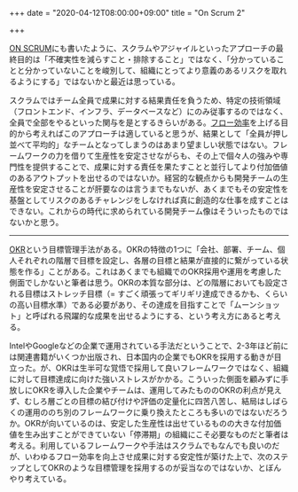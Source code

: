 +++
date = "2020-04-12T08:00:00+09:00"
title = "On Scrum 2"

+++

[ON SCRUM](https://edwardkenfox.com/blog/on-scrum/)にも書いたように、スクラムやアジャイルといったアプローチの最終目的は「不確実性を減らすこと・排除すること」ではなく、「分かっていることと分かっていないことを峻別して、組織にとってより意義のあるリスクを取れるようにする」ではないかと最近は思っている。

スクラムではチーム全員で成果に対する結果責任を負うため、特定の技術領域（フロントエンド、インフラ、データベースなど）にのみ従事するのではなく、全員で全部をやるといった関与を是とするきらいがある。[フロー効率](https://www.slideshare.net/i2key/xpjug)を上げる目的から考えればこのアプローチは適していると思うが、結果として「全員が押し並べて平均的」なチームとなってしまうのはあまり望ましい状態ではない。フレームワークの力を借りて生産性を安定させながらも、その上で個々人の強みや専門性を提供することで、成果に対する責任を果たすことと並行してより付加価値のあるアウトプットを出せるのではないか。経営的な観点からも開発チームの生産性を安定させることが肝要なのは言うまでもないが、あくまでもその安定性を基盤としてリスクのあるチャレンジをしなければ真に創造的な仕事を成すことはできない。これからの時代に求められている開発チーム像はそういったものではないかと思う。

---

[OKR](https://en.wikipedia.org/wiki/OKR)という目標管理手法がある。OKRの特徴の1つに「会社、部署、チーム、個人それぞれの階層で目標を設定し、各層の目標と結果が直接的に繋がっている状態を作る」ことがある。これはあくまでも組織でのOKR採用や運用を考慮した側面でしかないと筆者は思う。OKRの本質な部分は、どの階層においても設定される目標はストレッチ目標（= すごく頑張ってギリギリ達成できるかも、くらいの高い目標水準）である必要があり、その達成を目指すことで「ムーンショット」と呼ばれる飛躍的な成果を出せるようにする、という考え方にあると考える。

IntelやGoogleなどの企業で運用されている手法だということで、2-3年ほど前には関連書籍がいくつか出版され、日本国内の企業でもOKRを採用する動きが目立った。が、OKRは生半可な覚悟で採用して良いフレームワークではなく、組織に対して目標達成に向けた強いストレスがかかる。こういった側面を顧みずに手放しにOKRを導入した企業やチームは、運用してみたもののOKRの利点が見えず、むしろ層ごとの目標の結び付けや評価の定量化に四苦八苦し、結局はしばらくの運用ののち別のフレームワークに乗り換えたところも多いのではないだろうか。OKRが向いているのは、安定した生産性は出せているものの大きな付加価値を生み出すことができていない「停滞期」の組織にこそ必要なものだと筆者は考える。利用しているフレームワークや手法はスクラムでもなんでも良いのだが、いわゆるフロー効率を向上させ成果に対する安定性が築けた上で、次のステップとしてOKRのような目標管理を採用するのが妥当なのではないか、とぼんやり考えている。
